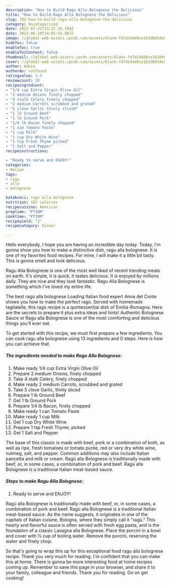 ```yaml
---
description: "How to Build Ragu Alla Bolognese the Delicious"
title: "How to Build Ragu Alla Bolognese the Delicious"
slug: 702-how-to-build-ragu-alla-bolognese-the-delicious
category: Uncategorized
date: 2022-07-31T23:22:16.704Z
date: 2023-05-10T14:05:43.867Z
image: //global-web-assets.cpcdn.com/assets/blank-fd7d144d8ce163db654e5a02c40b08a2775adb7897d16e4062681dc7e1b2800f.png
hideToc: false
enableToc: true
enableTocContent: false
thumbnail: //global-web-assets.cpcdn.com/assets/blank-fd7d144d8ce163db654e5a02c40b08a2775adb7897d16e4062681dc7e1b2800f.png
cover: //global-web-assets.cpcdn.com/assets/blank-fd7d144d8ce163db654e5a02c40b08a2775adb7897d16e4062681dc7e1b2800f.png
author: Admin
authorAv: notfound
ratingvalue: 3.5
reviewcount: 20
recipeingredient:
- "1/4 cup Extra Virgin Olive Oil"
- "2 medium Onions finely chopped"
- "4 stalk Celery finely chopped"
- "2 medium Carrots scrubbed and grated"
- "5 clove Garlic thinly sliced"
- "1 lb Ground Beef"
- "1 lb Ground Pork"
- "1/4 lb Bacon finely chopped"
- "1 can Tomato Paste"
- "1 cup Milk"
- "1 cup Dry White Wine"
- "1 tsp Fresh Thyme picked"
- "1 Salt and Pepper"
recipeinstructions:

- "Ready to serve and ENJOY!"
categories:
- Recipe
tags:
- ragu
- alla
- bolognese

katakunci: ragu alla bolognese 
nutrition: 162 calories
recipecuisine: American
preptime: "PT30M"
cooktime: "PT39M"
recipeyield: "2"
recipecategory: Dinner

---
```



Hello everybody, I hope you are having an incredible day today. Today, I'm gonna show you how to make a distinctive dish, ragu alla bolognese. It is one of my favorites food recipes. For mine, I will make it a little bit tasty. This is gonna smell and look delicious.

Ragu Alla Bolognese is one of the most well liked of recent trending meals on earth. It's simple, it is quick, it tastes delicious. It is enjoyed by millions daily. They are nice and they look fantastic. Ragu Alla Bolognese is something which I've loved my entire life.

The best ragù alla bolognese Loading Italian food expert Anna del Conte shows you how to make the perfect ragù. Served with homemade tagliatelle, this ragù recipe is a quintessential dish of Emilia-Romagna. Here are the secrets to prepare it plus extra ideas and hints! Authentic Bolognese Sauce or Ragu alla Bolognese is one of the most comforting and delicious things you&#39;ll ever eat.


To get started with this recipe, we must first prepare a few ingredients. You can cook ragu alla bolognese using 13 ingredients and 0 steps. Here is how you can achieve that.

<!--inarticleads1-->

##### The ingredients needed to make Ragu Alla Bolognese:

1. Make ready 1/4 cup Extra Virgin Olive Oil
1. Prepare 2 medium Onions, finely chopped
1. Take 4 stalk Celery, finely chopped
1. Make ready 2 medium Carrots, scrubbed and grated
1. Take 5 clove Garlic, thinly sliced
1. Prepare 1 lb Ground Beef
1. Get 1 lb Ground Pork
1. Prepare 1/4 lb Bacon, finely chopped
1. Make ready 1 can Tomato Paste
1. Make ready 1 cup Milk
1. Get 1 cup Dry White Wine
1. Prepare 1 tsp Fresh Thyme, picked
1. Get 1 Salt and Pepper


The base of this classic is made with beef, pork or a combination of both, as well as ripe, fresh tomatoes or tomato purée, red or very dry white wine, nutmeg, salt, and pepper. Common additions may also include Italian pancetta and milk or cream. Ragù alla Bolognese is traditionally made with beef, or, in some cases, a combination of pork and beef. Ragù alla Bolognese is a traditional Italian meat-based sauce. 

<!--inarticleads2-->

##### Steps to make Ragu Alla Bolognese:


1. Ready to serve and ENJOY!

Ragù alla Bolognese is traditionally made with beef, or, in some cases, a combination of pork and beef. Ragù alla Bolognese is a traditional Italian meat-based sauce. As the name suggests, it originates in one of the capitals of Italian cuisine, Bologna, where they simply call it &#34;ragù.&#34; This hearty and flavorful sauce is often served with fresh egg pasta, and is the foundation of a classic Lasagna alla Bolognese. Place the porcini in a bowl and cover with ½ cup of boiling water. Remove the porcini, reserving the water and finely chop. 

So that's going to wrap this up for this exceptional food ragu alla bolognese recipe. Thank you very much for reading. I'm confident that you can make this at home. There is gonna be more interesting food at home recipes coming up. Remember to save this page in your browser, and share it to your family, colleague and friends. Thank you for reading. Go on get cooking!
